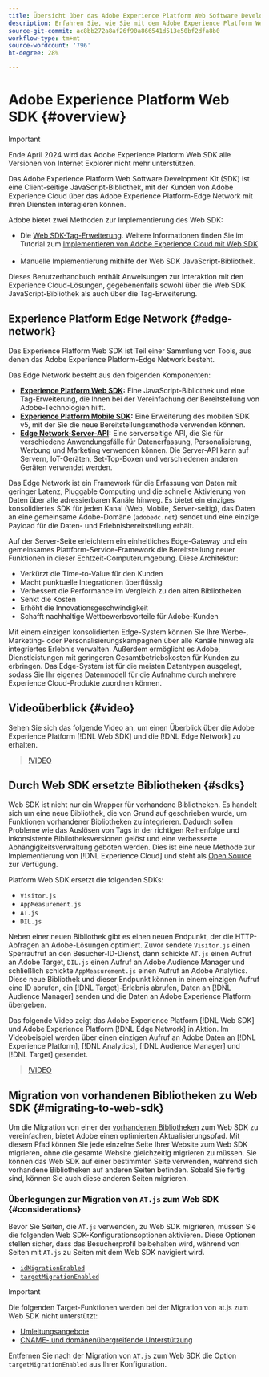 ```yaml
---
title: Übersicht über das Adobe Experience Platform Web Software Development Kit (SDK)
description: Erfahren Sie, wie Sie mit dem Adobe Experience Platform Web SDK Platform-Funktionen in Ihre Website integrieren können.
source-git-commit: ac8bb272a8af26f90a866541d513e50bf2dfa8b0
workflow-type: tm+mt
source-wordcount: '796'
ht-degree: 28%

---
```



# Adobe Experience Platform Web SDK {#overview}

>[!IMPORTANT]
>
>Ende April 2024 wird das Adobe Experience Platform Web SDK alle Versionen von Internet Explorer nicht mehr unterstützen.

Das Adobe Experience Platform Web Software Development Kit (SDK) ist eine Client-seitige JavaScript-Bibliothek, mit der Kunden von Adobe Experience Cloud über das Adobe Experience Platform-Edge Network mit ihren Diensten interagieren können.

Adobe bietet zwei Methoden zur Implementierung des Web SDK:

* Die [Web SDK-Tag-Erweiterung](../tags/extensions/client/web-sdk/web-sdk-extension-configuration.md). Weitere Informationen finden Sie im Tutorial zum [Implementieren von Adobe Experience Cloud mit Web SDK](https://experienceleague.adobe.com/docs/platform-learn/implement-web-sdk/overview.html?lang=de) .
* Manuelle Implementierung mithilfe der Web SDK JavaScript-Bibliothek.

Dieses Benutzerhandbuch enthält Anweisungen zur Interaktion mit den Experience Cloud-Lösungen, gegebenenfalls sowohl über die Web SDK JavaScript-Bibliothek als auch über die Tag-Erweiterung.

## Experience Platform Edge Network {#edge-network}

Das Experience Platform Web SDK ist Teil einer Sammlung von Tools, aus denen das Adobe Experience Platform-Edge Network besteht.

Das Edge Network besteht aus den folgenden Komponenten:

* **[Experience Platform Web SDK](#overview):** Eine JavaScript-Bibliothek und eine Tag-Erweiterung, die Ihnen bei der Vereinfachung der Bereitstellung von Adobe-Technologien hilft.
* **[Experience Platform Mobile SDK](https://developer.adobe.com/client-sdks/home/):** Eine Erweiterung des mobilen SDK v5, mit der Sie die neue Bereitstellungsmethode verwenden können.
* **[Edge Network-Server-API](../server-api/overview.md):** Eine serverseitige API, die Sie für verschiedene Anwendungsfälle für Datenerfassung, Personalisierung, Werbung und Marketing verwenden können. Die Server-API kann auf Servern, IoT-Geräten, Set-Top-Boxen und verschiedenen anderen Geräten verwendet werden.

Das Edge Network ist ein Framework für die Erfassung von Daten mit geringer Latenz, Pluggable Computing und die schnelle Aktivierung von Daten über alle adressierbaren Kanäle hinweg. Es bietet ein einziges konsolidiertes SDK für jeden Kanal (Web, Mobile, Server-seitig), das Daten an eine gemeinsame Adobe-Domäne (`adobedc.net`) sendet und eine einzige Payload für die Daten- und Erlebnisbereitstellung erhält.

Auf der Server-Seite erleichtern ein einheitliches Edge-Gateway und ein gemeinsames Plattform-Service-Framework die Bereitstellung neuer Funktionen in dieser Echtzeit-Computerumgebung. Diese Architektur:

* Verkürzt die Time-to-Value für den Kunden
* Macht punktuelle Integrationen überflüssig
* Verbessert die Performance im Vergleich zu den alten Bibliotheken
* Senkt die Kosten
* Erhöht die Innovationsgeschwindigkeit
* Schafft nachhaltige Wettbewerbsvorteile für Adobe-Kunden

Mit einem einzigen konsolidierten Edge-System können Sie Ihre Werbe-, Marketing- oder Personalisierungskampagnen über alle Kanäle hinweg als integriertes Erlebnis verwalten. Außerdem ermöglicht es Adobe, Dienstleistungen mit geringeren Gesamtbetriebskosten für Kunden zu erbringen. Das Edge-System ist für die meisten Datentypen ausgelegt, sodass Sie Ihr eigenes Datenmodell für die Aufnahme durch mehrere Experience Cloud-Produkte zuordnen können.

## Videoüberblick {#video}

Sehen Sie sich das folgende Video an, um einen Überblick über die Adobe Experience Platform [!DNL Web SDK] und die [!DNL Edge Network] zu erhalten.

>[!VIDEO](https://video.tv.adobe.com/v/34141?quality=12&learn=on)

## Durch Web SDK ersetzte Bibliotheken {#sdks}

Web SDK ist nicht nur ein Wrapper für vorhandene Bibliotheken. Es handelt sich um eine neue Bibliothek, die von Grund auf geschrieben wurde, um Funktionen vorhandener Bibliotheken zu integrieren. Dadurch sollen Probleme wie das Auslösen von Tags in der richtigen Reihenfolge und inkonsistente Bibliotheksversionen gelöst und eine verbesserte Abhängigkeitsverwaltung geboten werden. Dies ist eine neue Methode zur Implementierung von [!DNL Experience Cloud] und steht als [Open Source](https://github.com/adobe/alloy) zur Verfügung.

Platform Web SDK ersetzt die folgenden SDKs:

* `Visitor.js`
* `AppMeasurement.js`
* `AT.js`
* `DIL.js`

Neben einer neuen Bibliothek gibt es einen neuen Endpunkt, der die HTTP-Abfragen an Adobe-Lösungen optimiert. Zuvor sendete `Visitor.js` einen Sperraufruf an den Besucher-ID-Dienst, dann schickte `AT.js` einen Aufruf an Adobe Target, `DIL.js` einen Aufruf an Adobe Audience Manager und schließlich schickte `AppMeasurement.js` einen Aufruf an Adobe Analytics. Diese neue Bibliothek und dieser Endpunkt können in einem einzigen Aufruf eine ID abrufen, ein [!DNL Target]-Erlebnis abrufen, Daten an [!DNL Audience Manager] senden und die Daten an Adobe Experience Platform übergeben.

Das folgende Video zeigt das Adobe Experience Platform [!DNL Web SDK] und Adobe Experience Platform [!DNL Edge Network] in Aktion. Im Videobeispiel werden über einen einzigen Aufruf an Adobe Daten an [!DNL Experience Platform], [!DNL Analytics], [!DNL Audience Manager] und [!DNL Target] gesendet.

>[!VIDEO](https://video.tv.adobe.com/v/34148)

## Migration von vorhandenen Bibliotheken zu Web SDK {#migrating-to-web-sdk}

Um die Migration von einer der [vorhandenen Bibliotheken](#sdks) zum Web SDK zu vereinfachen, bietet Adobe einen optimierten Aktualisierungspfad. Mit diesem Pfad können Sie jede einzelne Seite Ihrer Website zum Web SDK migrieren, ohne die gesamte Website gleichzeitig migrieren zu müssen. Sie können das Web SDK auf einer bestimmten Seite verwenden, während sich vorhandene Bibliotheken auf anderen Seiten befinden. Sobald Sie fertig sind, können Sie auch diese anderen Seiten migrieren.

### Überlegungen zur Migration von `AT.js` zum Web SDK {#considerations}

Bevor Sie Seiten, die `AT.js` verwenden, zu Web SDK migrieren, müssen Sie die folgenden Web SDK-Konfigurationsoptionen aktivieren. Diese Optionen stellen sicher, dass das Besucherprofil beibehalten wird, während von Seiten mit `AT.js` zu Seiten mit dem Web SDK navigiert wird.

* [`idMigrationEnabled`](/help/web-sdk/commands/configure/idmigrationenabled.md)
* [`targetMigrationEnabled`](/help/web-sdk/commands/configure/targetmigrationenabled.md)


>[!IMPORTANT]
>
>Die folgenden Target-Funktionen werden bei der Migration von at.js zum Web SDK nicht unterstützt:
>
>* [Umleitungsangebote](https://experienceleague.adobe.com/docs/target/using/experiences/offers/offer-redirect.html?lang=de)
>* [CNAME- und domänenübergreifende Unterstützung](https://experienceleague.adobe.com/docs/target-dev/developer/client-side/at-js-implementation/atjs-cookies.html)

Entfernen Sie nach der Migration von `AT.js` zum Web SDK die Option `targetMigrationEnabled` aus Ihrer Konfiguration.
